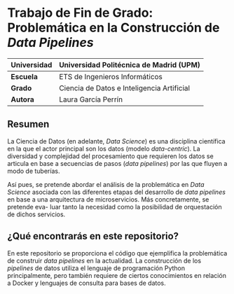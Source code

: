 # Trabajo de Fin de Grado: Problemática en la Construcción de _Data Pipelines_

| **Universidad** | Universidad Politécnica de Madrid (UPM) |
|----|---|
| **Escuela** | ETS de Ingenieros Informáticos |
| **Grado** | Ciencia de Datos e Inteligencia Artificial |
| **Autora** | Laura García Perrín |

## Resumen

La Ciencia de Datos (en adelante, _Data Science_) es una disciplina científica en
la que el actor principal son los datos (modelo _data-centric_). La diversidad y
complejidad del procesamiento que requieren los datos se articula en base a
secuencias de pasos (_data pipelines_) por las que fluyen a modo de tuberías.

Así pues, se pretende abordar el análisis de la problemática en _Data
Science_ asociada con las diferentes etapas del desarrollo de _data pipelines_ en
base a una arquitectura de microservicios. Más concretamente, se pretende eva-
luar tanto la necesidad como la posibilidad de orquestación de dichos servicios.

## ¿Qué encontrarás en este repositorio?

En este repositorio se proporciona el código que ejemplifica la problemática de construir 
_data pipelines_ en la actualidad. La construcción de los _pipelines_ de datos utiliza
el lenguaje de programación Python principalmente, pero también requiere de ciertos 
conocimientos en relación a Docker y lenguajes de consulta para bases de datos.
